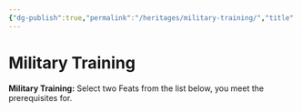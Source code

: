 ```yaml
---
{"dg-publish":true,"permalink":"/heritages/military-training/","title":"Military Training"}
---
```


# Military Training
**Military Training:** Select two Feats from the list below, you meet the prerequisites for.